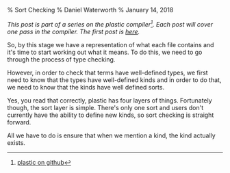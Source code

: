 % Sort Checking
% Daniel Waterworth
% January 14, 2018

_This post is part of a series on the plastic compiler[^1]. Each
post will cover one pass in the compiler. The first post is
[here](/compiler/lexer.html)._

So, by this stage we have a representation of what each file contains
and it's time to start working out what it means. To do this, we need
to go through the process of type checking.

However, in order to check that terms have well-defined types, we first
need to know that the types have well-defined kinds and in order to do
that, we need to know that the kinds have well defined sorts.

Yes, you read that correctly, plastic has four layers of
things. Fortunately though, the sort layer is simple. There's only one
sort and users don't currently have the ability to define new kinds, so
sort checking is straight forward.

All we have to do is ensure that when we mention a kind, the kind actually
exists.

[^1]: [plastic on github](https://github.com/danielwaterworth/plastic-v2)
